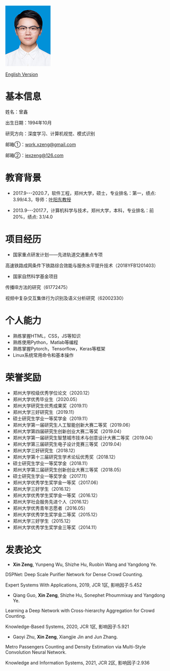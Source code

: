 
![](zx.jpg)

<a href="/index-en.html">English Version</a>

# 基本信息

姓名：曾鑫

出生日期：1994年10月

研究方向：深度学习、计算机视觉、模式识别

邮箱①：work.xzeng@gmail.com

邮箱②：iexzeng@126.com



# 教育背景

- 2017.9---2020.7，软件工程，郑州大学，硕士，专业排名：第一，绩点: 3.99/4.3，导师：[叶阳东教授](http://www5.zzu.edu.cn/mlis/info/1011/1011.htm)

- 2013.9---2017.7，计算机科学与技术，郑州大学，本科，专业排名：前20%，绩点: 3.1/4.0
 
# 项目经历


- 国家重点研发计划——先进轨道交通重点专项

高速铁路成网条件下铁路综合效能与服务水平提升技术（2018YFB1201403）

- 国家自然科学基金项目

传播IB方法的研究（61772475）

视频中复杂交互集体行为识别及语义分析研究（62002330）

# 个人能力

- 熟练掌握HTML，CSS，JS等知识
- 熟练使用Python，Matlab等编程
- 熟练掌握Pytorch，Tensorflow，Keras等框架
- Linux系统常用命令和基本操作


# 荣誉奖励
- 郑州大学校级优秀学位论文（2020.12）
- 郑州大学优秀毕业生（2020.05）
- 郑州大学研究生优秀成果奖（2019.11）
- 郑州大学三好研究生（2019.11）
- 硕士研究生学业一等奖学金（2019.11）
- 郑州大学第一届研究生人工智能创新大赛二等奖（2019.06）
- 郑州大学第四届研究生创新创业大赛二等奖（2019.04）
- 郑州大学第一届研究生智慧城市技术与创意设计大赛二等奖（2019.04）
- 郑州大学第三届研究生电子设计竞赛三等奖（2019.04）
- 郑州大学三好研究生（2018.12）
- 郑州大学第十三届研究生学术论坛优秀奖（2018.12）
- 硕士研究生学业一等奖学金（2018.11）
- 郑州大学第三届研究生创新创业大赛三等奖（2018.05）
- 硕士研究生学业一等奖学金（2017.11）
- 郑州大学优秀学生奖学金一等奖（2017.06）
- 郑州大学三好学生（2016.12）
- 郑州大学优秀学生奖学金一等奖（2016.12）
- 郑州大学社会服务先进个人（2016.12）
- 郑州大学优秀青年志愿者（2016.05）
- 郑州大学优秀学生奖学金二等奖（2015.12）
- 郑州大学三好学生（2015.12）
- 郑州大学优秀学生奖学金三等奖（2014.11）

# 发表论文

- **Xin Zeng**, Yunpeng Wu, Shizhe Hu, Ruobin Wang and Yangdong Ye.

DSPNet: Deep Scale Purifier Network for Dense Crowd Counting.

Expert Systems With Applications, 2019, JCR 1区, 影响因子:5.452

- Qiang Guo, **Xin Zeng**, Shizhe Hu, Sonephet Phoummixay and Yangdong Ye.

Learning a Deep Network with Cross-hierarchy Aggregation for Crowd Counting.

Knowledge-Based Systems, 2020, JCR 1区, 影响因子:5.921

- Gaoyi Zhu, **Xin Zeng**, Xiangjie Jin and Jun Zhang. 

Metro Passengers Counting and Density Estimation via Multi-Style Convolution Neural Network. 

Knowledge and Information Systems, 2021, JCR 2区, 影响因子:2.936
